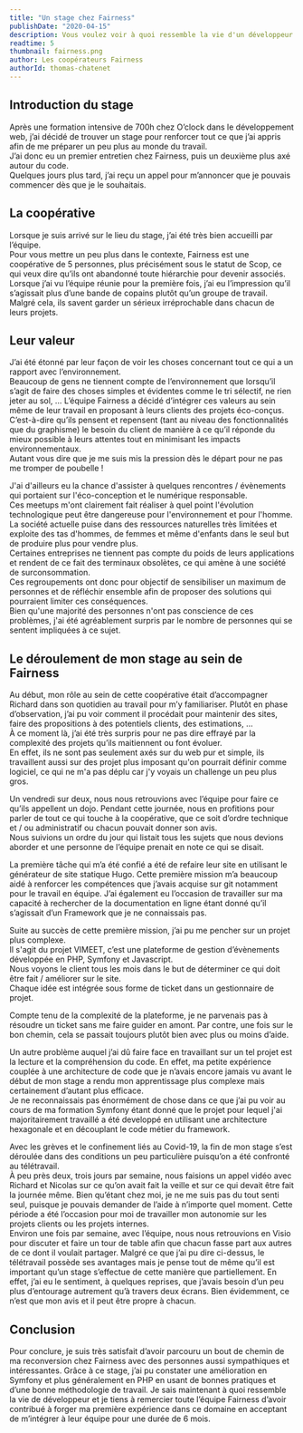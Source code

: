 ```yaml
---
title: "Un stage chez Fairness"
publishDate: "2020-04-15"
description: Vous voulez voir à quoi ressemble la vie d'un développeur junior en stage chez Fairness ? N'hésitez pas à lire cet article.
readtime: 5
thumbnail: fairness.png
author: Les coopérateurs Fairness
authorId: thomas-chatenet
---
```


## Introduction du stage
Après une formation intensive de 700h chez O’clock dans le développement web, j’ai décidé de trouver un stage pour 
renforcer tout ce que j’ai appris afin de me préparer un peu plus au monde du travail.     
J’ai donc eu un premier entretien chez Fairness, puis un deuxième plus axé autour du code.     
Quelques jours plus tard, j’ai reçu un appel pour m’annoncer que je pouvais commencer dès que je le souhaitais.

## La coopérative
Lorsque je suis arrivé sur le lieu du stage, j’ai été très bien accueilli par l’équipe.     
Pour vous mettre un peu plus dans le contexte, Fairness est une coopérative de 5 personnes, plus précisément sous le 
statut de Scop, ce qui veux dire qu’ils ont abandonné toute hiérarchie pour devenir associés.      
Lorsque j’ai vu l’équipe réunie pour la première fois, j’ai eu l’impression qu’il s’agissait plus d’une bande de copains 
plutôt qu’un groupe de travail. Malgré cela, ils savent garder un sérieux irréprochable dans chacun de leurs projets.

## Leur valeur
J’ai été étonné par leur façon de voir les choses concernant tout ce qui a un rapport avec l’environnement.     
Beaucoup de gens ne tiennent compte de l’environnement que lorsqu’il s’agit de faire des choses simples et évidentes 
comme le tri sélectif, ne rien jeter au sol, … L’équipe Fairness a décidé d’intégrer ces valeurs au sein même de leur 
travail en proposant à leurs clients des projets éco-conçus. C’est-à-dire qu’ils pensent et repensent 
(tant au niveau des fonctionnalités que du graphisme) le besoin du client de manière à ce qu’il réponde du mieux 
possible à leurs attentes tout en minimisant les impacts environnementaux.        
Autant vous dire que je me suis mis la pression dès le départ pour ne pas me tromper de poubelle !     
  
J'ai d'ailleurs eu la chance d'assister à quelques rencontres / évènements qui portaient sur 
l'éco-conception et le numérique responsable.       
Ces meetups m'ont clairement fait réaliser à quel point l'évolution technologique peut être dangereuse 
pour l'environnement et pour l'homme.      
La société actuelle puise dans des ressources naturelles très limitées et exploite des tas d'hommes, de femmes et même 
d'enfants dans le seul but de produire plus pour vendre plus.      
Certaines entreprises ne tiennent pas compte du poids de leurs applications et rendent de ce fait des terminaux 
obsolètes, ce qui amène à une société de surconsommation.     
Ces regroupements ont donc pour objectif de sensibiliser un maximum de personnes et de réfléchir ensemble afin de 
proposer des solutions qui pourraient limiter ces conséquences.     
Bien qu'une majorité des personnes n'ont pas conscience de ces problèmes, j'ai été agréablement surpris par le nombre de 
personnes qui se sentent impliquées à ce sujet.

## Le déroulement de mon stage au sein de Fairness
Au début, mon rôle au sein de cette coopérative était d’accompagner Richard dans son quotidien au travail pour m’y 
familiariser. Plutôt en phase d’observation, j’ai pu voir comment il procédait pour maintenir des sites, faire des 
propositions à des potentiels clients, des estimations, …     
À ce moment là, j’ai été très surpris pour ne pas dire effrayé par la complexité des projets qu’ils maitiennent ou font 
évoluer.    
En effet, ils ne sont pas seulement axés sur du web pur et simple, ils travaillent aussi sur des projet plus imposant 
qu'on pourrait définir comme logiciel, ce qui ne m'a pas déplu car j'y voyais un challenge un peu plus gros.     

Un vendredi sur deux, nous nous retrouvions avec l’équipe pour faire ce qu’ils appellent un dojo. Pendant cette journée,
 nous en profitions pour parler de tout ce qui touche à la coopérative, que ce soit d’ordre technique et / ou 
 administratif ou chacun pouvait donner son avis.    
 Nous suivions un ordre du jour qui listait tous les sujets que nous devions aborder et une personne de l’équipe 
 prenait en note ce qui se disait.    
 
La première tâche qui m’a été confié a été de refaire leur site en utilisant le générateur de site statique Hugo. 
Cette première mission m’a beaucoup aidé à renforcer les compétences que j’avais acquise sur git notamment pour le 
travail en équipe. J’ai également eu l’occasion de travailler sur ma capacité à rechercher de la documentation en 
ligne étant donné qu’il s’agissait d’un Framework que je ne connaissais pas.     

Suite au succès de cette première mission, j’ai pu me pencher sur un projet plus complexe.    
Il s'agit du projet VIMEET, c’est une plateforme de gestion d’évènements développée en PHP, Symfony et Javascript.      
Nous voyons le client tous les mois dans le but de déterminer ce qui doit être fait / améliorer sur le site.      
Chaque idée est intégrée sous forme de ticket dans un gestionnaire de projet.

Compte tenu de la complexité de la plateforme, je ne parvenais pas à résoudre un ticket sans me faire guider en amont. 
Par contre, une fois sur le bon chemin, cela se passait toujours plutôt bien avec plus ou moins d’aide.      

Un autre problème auquel j’ai dû faire face en travaillant sur un tel projet est la lecture et la compréhension du code. 
En effet, ma petite expérience couplée à une architecture de code que je n’avais encore jamais vu avant le début de 
mon stage a rendu mon apprentissage plus complexe mais certainement d’autant plus efficace.     
Je ne reconnaissais pas énormément de chose dans ce que j’ai pu voir au cours de ma formation Symfony étant donné que 
le projet pour lequel j'ai majoritairement travaillé a été developpé en utilisant une architecture hexagonale  et en 
découplant le code métier du framework.

Avec les grèves et le confinement liés au Covid-19, la fin de mon stage s’est déroulée dans des conditions un peu 
particulière puisqu’on a été confronté au télétravail.      
À peu près deux, trois jours par semaine, nous faisions un appel vidéo avec Richard et Nicolas sur ce qu’on avait fait 
la veille et sur ce qui devait être fait la journée même.
Bien qu’étant chez moi, je ne me suis pas du tout senti seul, puisque je pouvais demander de l’aide à n’importe quel 
moment. Cette période a été l’occasion pour moi de travailler mon autonomie sur les projets clients ou les projets internes.        
Environ une fois par semaine, avec l’équipe, nous nous retrouvions en Visio pour discuter et faire un tour de table 
afin que chacun fasse part aux autres de ce dont il voulait partager.
Malgré ce que j’ai pu dire ci-dessus, le télétravail possède ses avantages mais je pense tout de même qu’il est 
important qu’un stage s’effectue de cette manière que partiellement. En effet, j’ai eu le sentiment, à quelques 
reprises, que j’avais besoin d’un peu plus d’entourage autrement qu’à travers deux écrans. Bien évidemment, ce n’est 
que mon avis et il peut être propre à chacun.

## Conclusion
Pour conclure, je suis très satisfait d’avoir parcouru un bout de chemin de ma reconversion chez Fairness avec des 
personnes aussi sympathiques et intéressantes. Grâce à ce stage, j’ai pu constater une amélioration en Symfony et plus 
généralement en PHP en usant de bonnes pratiques et d’une bonne méthodologie de travail. Je sais maintenant à quoi 
ressemble la vie de développeur et je tiens à remercier toute l’équipe Fairness d’avoir contribué à forger ma première 
expérience dans ce domaine en acceptant de m’intégrer à leur équipe pour une durée de 6 mois.
